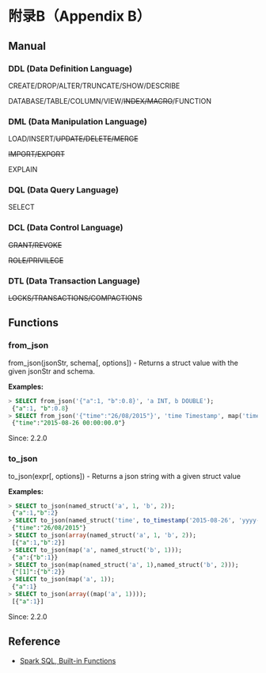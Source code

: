 # 附录B（Appendix B）

## Manual

### DDL (Data Definition Language) 

CREATE/DROP/ALTER/TRUNCATE/SHOW/DESCRIBE

DATABASE/TABLE/COLUMN/VIEW/~~INDEX/MACRO~~/FUNCTION

### DML (Data Manipulation Language) 

LOAD/INSERT/~~UPDATE/DELETE/MERGE~~

~~IMPORT/EXPORT~~

EXPLAIN

### DQL (Data Query Language) 

SELECT

### DCL (Data Control Language)

~~GRANT/REVOKE~~

~~ROLE/PRIVILEGE~~

### DTL (Data Transaction Language)

~~LOCKS/TRANSACTIONS/COMPACTIONS~~

## Functions

### from_json

from_json(jsonStr, schema[, options]) - Returns a struct value with the given jsonStr and schema.

**Examples:**

```sql
> SELECT from_json('{"a":1, "b":0.8}', 'a INT, b DOUBLE');
 {"a":1, "b":0.8}
> SELECT from_json('{"time":"26/08/2015"}', 'time Timestamp', map('timestampFormat', 'dd/MM/yyyy'));
 {"time":"2015-08-26 00:00:00.0"}
```

Since: 2.2.0

### to_json

to_json(expr[, options]) - Returns a json string with a given struct value

**Examples:**

```sql
> SELECT to_json(named_struct('a', 1, 'b', 2));
 {"a":1,"b":2}
> SELECT to_json(named_struct('time', to_timestamp('2015-08-26', 'yyyy-MM-dd')), map('timestampFormat', 'dd/MM/yyyy'));
 {"time":"26/08/2015"}
> SELECT to_json(array(named_struct('a', 1, 'b', 2));
 [{"a":1,"b":2}]
> SELECT to_json(map('a', named_struct('b', 1)));
 {"a":{"b":1}}
> SELECT to_json(map(named_struct('a', 1),named_struct('b', 2)));
 {"[1]":{"b":2}}
> SELECT to_json(map('a', 1));
 {"a":1}
> SELECT to_json(array((map('a', 1))));
 [{"a":1}]
```

Since: 2.2.0



## Reference

* [Spark SQL, Built-in Functions](https://spark.apache.org/docs/latest/api/sql/index.html)



